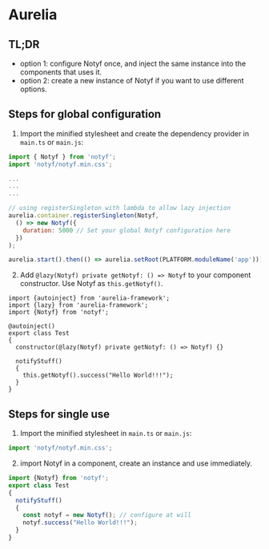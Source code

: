 # Aurelia

## TL;DR
* option 1: configure Notyf once, and inject the same instance into the components that uses it.
* option 2: create a new instance of Notyf if you want to use different options.

## Steps for global configuration

1. Import the minified stylesheet and create the dependency provider in `main.ts` or `main.js`:

```javascript
import { Notyf } from 'notyf';
import 'notyf/notyf.min.css';

...
...
...

// using registerSingleton with lambda to allow lazy injection
aurelia.container.registerSingleton(Notyf,
  () => new Notyf({
    duration: 5000 // Set your global Notyf configuration here
  })
);

aurelia.start().then(() => aurelia.setRoot(PLATFORM.moduleName('app')));
```

2. Add `@lazy(Notyf) private getNotyf: () => Notyf` to your component constructor. Use Notyf as `this.getNotyf()`.

```
import {autoinject} from 'aurelia-framework';
import {lazy} from 'aurelia-framework';
import {Notyf} from 'notyf';

@autoinject()
export class Test
{
  constructor(@lazy(Notyf) private getNotyf: () => Notyf) {}

  notifyStuff()
  {
    this.getNotyf().success("Hello World!!!");
  }
}
```

## Steps for single use
1. Import the minified stylesheet in `main.ts` or `main.js`:
```javascript
import 'notyf/notyf.min.css';
```
2. import Notyf in a component, create an instance and use immediately.
```javascript
import {Notyf} from 'notyf';
export class Test
{
  notifyStuff()
  {
    const notyf = new Notyf(); // configure at will
    notyf.success("Hello World!!!");
  }
}
```